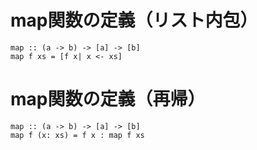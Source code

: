 # map関数の定義（リスト内包）
```
map :: (a -> b) -> [a] -> [b]
map f xs = [f x| x <- xs]
```

# map関数の定義（再帰）
```
map :: (a -> b) -> [a] -> [b]
map f (x: xs) = f x : map f xs
```
